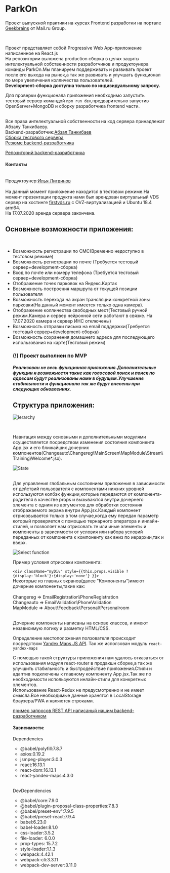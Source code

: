 <h1>ParkOn</h1>

<p>Проект выпускной практики на курсах Frontend разработки на портале <a href="https://geekbrains.ru">Geekbrains</a> от Mail.ru Group.</p>
<br>
<p>Проект представляет собой Progressive Web App-приложение написаннное на React.js
<br>
  На репозитории выложена production сборка в целях защиты интелектуальной собственности разработчиков и продуктоунера команды ParkOn.Мы планируем поддерживать и развивать проект после его выхода на рынок,а так же развивать и улучшать функционал по мере увеличения колличества пользователей.
<br><b>Development-сборка доступна только по индивидуальному запросу.</b>
  
  
 Для проверки функционала приложения необходимо запустить тестовый сервер командой <code>npm run dev</code>,предварительно запустив OpenServer+MongoDB и сборку разработчика frontend части.
 
 <br>
 Все права интелектуальной собственности на код сервера принадлежат Абзалу Танкибаеву.
 <br>
 Backend-разработчик:<a href="mailto:AbzalT@list.ru">Абзал Танкибаев</a>
 <br>
 <a href="https://github.com/AbzalT/parkon">Сборка тестового сервера</a>
 <br>
 <a href="https://hh.kz/resume/46794fc2ff060945d60039ed1f34373668386f">Резюме backend-разработчика</a>
 
 <a href="https://github.com/AbzalT">Репозиторий backend-разработчика</a>
 
 
 
 <h4>Контакты</h4>
  <br>
  Продуктоунер:<a href="mailto:marfuny95@mail.ru">Илья Литвинов</a>
  <br>
  <br>
  На данный момент приложение находится в тестовом режиме.На момент презентации продукта нами был арендован виртуальный VDS сервер на хостинге <a href="https://firstvds.ru"> firstvds.ru</a> c OVZ-виртуализацией и Ubuntu 18.4 arm64. 
  <br>
  На 17.07.2020 аренда сервера закончена.
</p>
<h2>Основные возможности приложения:</h2>
<br>


<ul>
  <li>Возможность регистрации по СМС(Временно недоступно в тестовом режиме)</li>
  <li>Возможность регистрации по почте (Требуется тестовый сервер+development-сборка)</li>
  <li>Вход по почте или номеру телефона (Требуется тестовый сервер+development-сборка)</li>
  <li>Отображение точек парковок на Яндекс.Картах</li>
  <li>Возможность построения маршрута от текущей позиции пользователя</li>
  <li>Возможность перехода на экран трансляции конкретной зоны парковки(На данный момент имеется только одна камера).</li>
  <li>Отображение колличества свободных мест(Тестовый ручной режим.Камера и сервер нейронной сети работают в связке. На 17.07.2020 камера и сервер ИНС отключены)</li>
  <li>Возможность отправки письма на email поддержки(Требуется тестовый сервер+development-сборка)</li>
  <li>Возможность сохранения домашнего адреса для последующего использования на карте(Тестовый режим)</li>
  
  
  <h3>(!) Проект выполнен по MVP</h3>
  <h5>Реализован не весь функционал приложения.Дополнительные функции и возможности такие как голосовой поиск и поиск по адресам будут реализованы нами в будущем.Улучшение стабильности и функционала так же будут внесены при следующих обновлениях.</h5>
  
  
  <h2>Структура приложения:</h2>
  
  
![Ierarchy](https://raw.githubusercontent.com/Dmitri2205/Portfolio/master/img/Ierarchy.png)


<br>
<p>Навигация между основными и дополнительными модулями осуществляется посредством изменения состояния компонента App.jsx и его ближайших дочерних компонентов(Changeauto\Changereg\MainScreen\MapModule\Stream\Training\Welcome*.jsx).


![State](https://raw.githubusercontent.com/Dmitri2205/Portfolio/master/img/AppState.png)


<br>
  Для управления глобальным состоянием приложения в зависимости от действий пользователя с компонентами нижних уровней используются колбэк функции,которые передаются от компонента-родителя в качестве props и вызываются внутри дочернего элемента с одним из аргументов для обработки состояния отображаемого экрана внутри App.jsx.Каждый компонент отрисовывается только в том случае,когда ему передан параметр который проверяется с помощью тернарного оператора и инлайн-стилей, и позволяет нам отрисовать те или иные элементы и компоненты в зависимости от условия или набора условий переданных от компонента к компоненту как вниз по иерархии,так и вверх.
  
  
  ![Select function](https://raw.githubusercontent.com/Dmitri2205/Portfolio/master/img/App.jsx.png)


Пример условия отрисовки компонента:


<code><div className="myDiv" style={{this.props.visible ? {display:'block'}:{display:'none'} }}></div></code>
<br>
Некоторые из главных экранов(далее "Компоненты")имеют дочерние компоненты,такие как: 
<br>
<br>
Changereg => EmailRegistration\PhoneRegistration
<br>
Changeauto => EmailValidation\PhoneValidation
<br>
MapModule => About\Feedback\Personal\Personalroom
<br>
<br>


Дочерние компоненты написаны на основе классов, и имеют независимую логику и разметку HTML/CSS.

Определение местоположения ползователя происходит посредством <a href="https://tech.yandex.ru/maps/jsapi/">Yandex Maps JS API</a>.
Так же исползован модуль <code>react-yandex-maps</code>




С помощью такой структуры приложения нам удалось отказаться от использования модуля react-router в продакшн сборке,а так же улучшить стабильность и быстродействие приложения.Стили и адаптив подключены к главному компоненту App.jsx.Так же по необходимости используются инлайн-стили для конкретных элементов.
<br>
Использование React-Redux не предусмотренно и не имеет смысла.Все необходимые данные хранятся в LocalStorage браузера/PWA и являются строками.
</p>



<a href="https://github.com/Dmitri2205/Portfolio/raw/master/misc/ParkOn%20-%20REST%20API.xlsx" download >пример запросов REST API написаный нашим backend-разработчиком</a>
<br>

<h4>Зависимости:</h4>


<p>Dependencies</p>
<ul>
  <li>@babel/polyfill:7.8.7</li>
  <li>axios:0.19.2</li>
  <li>jsmpeg-player:3.0.3</li>
  <li>react:16.13.1</li>
  <li>react-dom:16.13.1</li>
  <li>react-yandex-maps:4.3.0</li>
</ul>

<br>
<p>DevDependencies</p>
<ul>
  <li>@babel/core:7.9.0</li>
  <li>@babel/plugin-proposal-class-properties:7.8.3</li>
  <li>@babel/preset-env":7.9.5</li>
  <li>@babel/preset-react:7.9.4</li>
  <li>babel:6.23.0</li>
  <li>babel-loader:8.1.0</li>
  <li>css-loader:3.5.2</li>
  <li>file-loader: 6.0.0</li>
  <li>prop-types: 15.7.2</li>
  <li>style-loader:1.1.3</li>
  <li>webpack:4.42.1</li>
  <li>webpack-cli:3.3.11</li>
  <li>webpack-dev-server:3.11.0</li>
</ul>





























